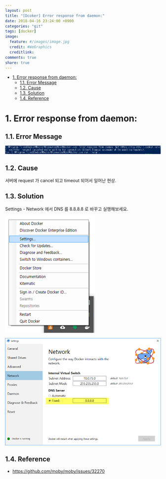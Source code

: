 ```yaml
---
layout: post
title: "[Dcoker] Error response from daemon:"
date: 2018-04-16 23:24:00 +0900
categories: "git"
tags: [docker]
image:
  feature: #/images/image.jpg
  credit: #WeGraphics
  creditlink: 
comments: true
share: true
---
```


<!-- TOC -->

* [1. Error response from daemon:](#1-error-response-from-daemon)
  * [1.1. Error Message](#11-error-message)
  * [1.2. Cause](#12-cause)
  * [1.3. Solution](#13-solution)
  * [1.4. Reference](#14-reference)

<!-- /TOC -->

# 1. Error response from daemon:

## 1.1. Error Message

![docker_dns_error](/images/docker_dns_error.png)

## 1.2. Cause

서버에 request 가 cancel 되고 timeout 되어서 일어난 현상.

## 1.3. Solution

Settings - Network 에서 DNS 를 8.8.8.8 로 바꾸고 실행해보세요.

![docker_settings](/images/docker_settings.png)

![docker_settings_dns](/images/docker_settings_dns.png)

## 1.4. Reference

* https://github.com/moby/moby/issues/32270
